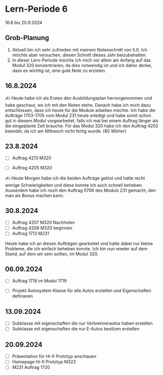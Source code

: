 # Lern-Periode 6

16.8 bis 20.9.2024

## Grob-Planung

1. Aktuell bin ich sehr zufrieden mit meinem Notenschnitt von 5.0. Ich möchte aber versuchen, diesen Schnitt dieses Jahr beizubehalten.
2. In dieser Lern-Periode möchte ich mich vor allem am Anfang auf das Modul 320 konzentrieren, da dies notwendig ist und ich daher denke, dass es wichtig ist, eine gute Note zu erzielen.

## 16.8.2024

✍️ Heute habe ich als Erstes den Ausbildungsplan hervorgenommen und habe geschaut, wo ich mit den Noten stehe. Danach habe ich mich dazu entschlossen, dass ich heute für die Module arbeiten möchte. Ich habe die Aufträge 1703-1705 vom Modul 231 heute erledigt und habe somit schon gut in diesem Modul vorgearbeitet, falls ich mal bei einem Auftrag länger als die eingeplante Zeit brauche. Für das Modul 320 habe ich den Auftrag 4202 beendet, da ich am Mittwoch nicht fertig wurde. (80 Wörter)

## 23.8.2024

- [ ] Auftrag 4213 M320
- [ ] Auftrag 4205 M320
      



✍️ Heute Morgen habe ich die beiden Aufträge gelöst und hatte recht wenige Schwierigkeiten und diese konnte ich auch schnell beheben. Ausserdem habe ich noch den Auftrag 0706 des Moduls 231 gemacht, den man als Bonus machen kann. 


## 30.8.2024

- [ ] Auftrag 4207 M320 Nachholen
- [ ] Auftrag 4208 M320 beginnen
- [ ] Auftrag 1713 M231

Heute habe ich an diesen Aufträgen gearbeitet und hatte dabei nur kleine Probleme, die ich einfach beheben konnte. Ich bin nun wieder auf dem Stand, auf dem wir sein sollten, im Modul 320.


## 06.09.2024

- [ ]  Auftrag 1718 im Modul 1719
- [ ]  Projekt Autosystem Klasse für alle Autos erstellen und Eigenschaften definieren


## 13.09.2024

- [ ]  Subklasse mit eigenschaften die nur Verbrennerautos haben erstellen
- [ ]  Subklasse mit eigenschaften die nur E-Autos besitzen erstellen

## 20.09.2024

- [ ] Präsentation für Hi-fi Prototyp anschauen
- [ ] Homepage Hi-fi Prototyp M322
- [ ] M231 Auftrag 1720
